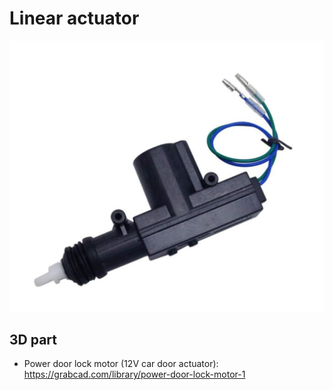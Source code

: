 # Linear actuator

![](./assets/linear_actuator.jpg)

## 3D part

* Power door lock motor (12V car door actuator): https://grabcad.com/library/power-door-lock-motor-1